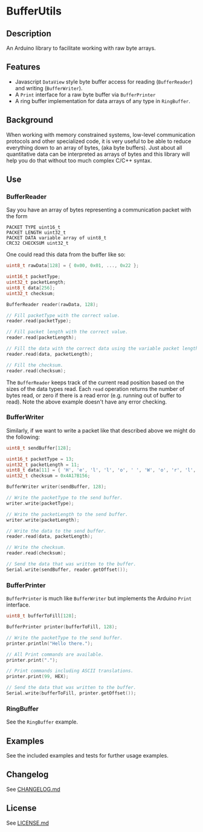 BufferUtils
===========

## Description

An Arduino library to facilitate working with raw byte arrays.

## Features

- Javascript `DataView` style byte buffer access for reading (`BufferReader`) and writing (`BufferWriter`).
- A `Print` interface for a raw byte buffer via `BufferPrinter`
- A ring buffer implementation for data arrays of any type in `RingBuffer`.

## Background

When working with memory constrained systems, low-level communication protocols and other specialized code, it is very useful to be able to reduce everything down to an array of bytes, (aka byte buffers). Just about all quantitative data can be interpreted as arrays of bytes and this library will help you do that without too much complex C/C++ syntax.

## Use

### BufferReader

Say you have an array of bytes representing a communication packet with the form

```
PACKET TYPE uint16_t
PACKET LENGTH uint32_t
PACKET DATA variable array of uint8_t
CRC32 CHECKSUM uint32_t
```

One could read this data from the buffer like so:

```c++
uint8_t rawData[128] = { 0x00, 0x01, ..., 0x22 };

uint16_t packetType;
uint32_t packetLength;
uint8_t data[256];
uint32_t checksum;

BufferReader reader(rawData, 128);

// Fill packetType with the correct value.
reader.read(packetType);

// Fill packet length with the correct value.
reader.read(packetLength);

// Fill the data with the correct data using the variable packet length.
reader.read(data, packetLength);

// Fill the checksum.
reader.read(checksum);

```

The `BufferReader` keeps track of the current read position based on the sizes of the data types read. Each `read` operation returns the number of bytes read, or zero if there is a read error (e.g. running out of buffer to read).  Note the above example doesn't have any error checking.

### BufferWriter

Similarly, if we want to write a packet like that described above we might do the following:

```c++
uint8_t sendBuffer[128];

uint16_t packetType = 13;
uint32_t packetLength = 11;
uint8_t data[11] = { 'H', 'e', 'l', 'l', 'o', ' ', 'W', 'o', 'r', 'l', 'd' };
uint32_t checksum = 0x4A17B156;

BufferWriter writer(sendBuffer, 128);

// Write the packetType to the send buffer.
writer.write(packetType);

// Write the packetLength to the send buffer.
writer.write(packetLength);

// Write the data to the send buffer.
reader.read(data, packetLength);

// Write the checksum.
reader.read(checksum);

// Send the data that was written to the buffer.
Serial.write(sendBuffer, reader.getOffset());
```

### BufferPrinter

`BufferPrinter` is much like `BufferWriter` but implements the Arduino `Print` interface.

```c++
uint8_t bufferToFill[128];

BufferPrinter printer(bufferToFill, 128);

// Write the packetType to the send buffer.
printer.println("Hello there.");

// All Print commands are available.
printer.print(".");

// Print commands including ASCII translations.
printer.print(99, HEX);

// Send the data that was written to the buffer.
Serial.write(bufferToFill, printer.getOffset());
```

### RingBuffer

See the `RingBuffer` example.

## Examples

See the included examples and tests for further usage examples.

## Changelog
See [CHANGELOG.md](CHANGELOG.md)


## License
See [LICENSE.md](LICENSE.md)